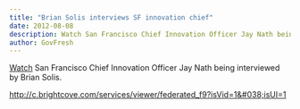 ```yaml
---
title: "Brian Solis interviews SF innovation chief"
date: 2012-08-08
description: Watch San Francisco Chief Innovation Officer Jay Nath being interviewed by Brian Solis.
author: GovFresh
---
```


<a href="http://mashable.com/2012/08/08/san-francisco-jay-nath">Watch</a> San Francisco Chief Innovation Officer Jay Nath being interviewed by Brian Solis.

<a href="http://c.brightcove.com/services/viewer/federated_f9?isVid=1&#038;isUI=1">http://c.brightcove.com/services/viewer/federated_f9?isVid=1&#038;isUI=1</a>
